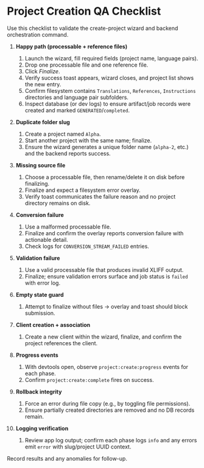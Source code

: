 # Project Creation QA Checklist

Use this checklist to validate the create-project wizard and backend orchestration command.

1. **Happy path (processable + reference files)**
   1. Launch the wizard, fill required fields (project name, language pairs).
   2. Drop one processable file and one reference file.
   3. Click _Finalize_.
   4. Verify success toast appears, wizard closes, and project list shows the new entry.
   5. Confirm filesystem contains `Translations`, `References`, `Instructions` directories and language pair subfolders.
   6. Inspect database (or dev logs) to ensure artifact/job records were created and marked `GENERATED`/`completed`.

2. **Duplicate folder slug**
   1. Create a project named `Alpha`.
   2. Start another project with the same name; finalize.
   3. Ensure the wizard generates a unique folder name (`alpha-2`, etc.) and the backend reports success.

3. **Missing source file**
   1. Choose a processable file, then rename/delete it on disk before finalizing.
   2. Finalize and expect a filesystem error overlay.
   3. Verify toast communicates the failure reason and no project directory remains on disk.

4. **Conversion failure**
   1. Use a malformed processable file.
   2. Finalize and confirm the overlay reports conversion failure with actionable detail.
   3. Check logs for `CONVERSION_STREAM_FAILED` entries.

5. **Validation failure**
   1. Use a valid processable file that produces invalid XLIFF output.
   2. Finalize; ensure validation errors surface and job status is `failed` with error log.

6. **Empty state guard**
   1. Attempt to finalize without files → overlay and toast should block submission.

7. **Client creation + association**
   1. Create a new client within the wizard, finalize, and confirm the project references the client.

8. **Progress events**
   1. With devtools open, observe `project:create:progress` events for each phase.
   2. Confirm `project:create:complete` fires on success.

9. **Rollback integrity**
   1. Force an error during file copy (e.g., by toggling file permissions).
   2. Ensure partially created directories are removed and no DB records remain.

10. **Logging verification**
    1. Review app log output; confirm each phase logs `info` and any errors emit `error` with slug/project UUID context.

Record results and any anomalies for follow-up.

